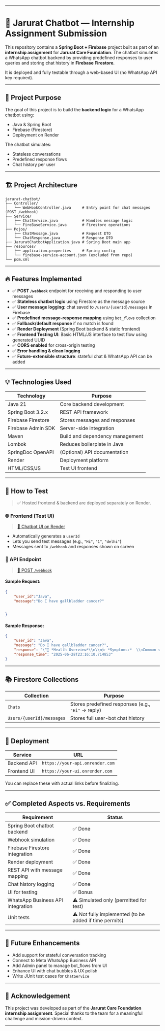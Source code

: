 

---

# 🤖 Jarurat Chatbot — Internship Assignment Submission

This repository contains a **Spring Boot + Firebase** project built as part of an **internship assignment** for **Jarurat Care Foundation**.
The chatbot simulates a WhatsApp chatbot backend by providing predefined responses to user queries and storing chat history in **Firebase Firestore**.

It is deployed and fully testable through a web-based UI (no WhatsApp API key required).

---

## 📌 Project Purpose

The goal of this project is to build the **backend logic** for a WhatsApp chatbot using:

* Java & Spring Boot
* Firebase (Firestore)
* Deployment on Render

The chatbot simulates:

* Stateless conversations
* Predefined response flows
* Chat history per user

---

## 🏗️ Project Architecture

```
jarurat-chatbot/
├── Controller/
│   └── WebHookController.java     # Entry point for chat messages (POST /webhook)
├── Service/
│   ├── ChatService.java           # Handles message logic
│   └── FireBaseService.java       # Firestore operations
├── Pojos/
│   ├── ChatMessage.java           # Request DTO
│   └── ChatResponse.java          # Response DTO
├── JaruratChatbotApplication.java # Spring Boot main app
├── resources/
│   ├── application.properties     # Spring config
│   └── firebase-service-account.json (excluded from repo)
└── pom.xml
```

---

## 🔥 Features Implemented

* ✅ **POST `/webhook`** endpoint for receiving and responding to user messages
* ✅ **Stateless chatbot logic** using Firestore as the message source
* ✅ **User message logging**: chat saved to `/users/{userId}/messages` in Firebase
* ✅ **Predefined message-response mapping** using `bot_flows` collection
* ✅ **Fallback/default response** if no match is found
* ✅ **Render Deployment** (Spring Boot backend & static frontend)
* ✅ **Frontend Testing UI**: Basic HTML/JS interface to test flow using generated UUID
* ✅ **CORS enabled** for cross-origin testing
* ✅ **Error handling & clean logging**
* ✅ **Future-extensible structure**: stateful chat & WhatsApp API can be added

---

## 💡 Technologies Used

| Technology         | Purpose                         |
| ------------------ | ------------------------------- |
| Java 21            | Core backend development        |
| Spring Boot 3.2.x  | REST API framework              |
| Firebase Firestore | Stores messages and responses   |
| Firebase Admin SDK | Server-side integration         |
| Maven              | Build and dependency management |
| Lombok             | Reduces boilerplate in Java     |
| SpringDoc OpenAPI  | (Optional) API documentation    |
| Render             | Deployment platform             |
| HTML/CSS/JS        | Test UI frontend                |

---

## 🧪 How to Test

> ✅ Hosted frontend & backend are deployed separately on Render.

### 🌐 Frontend (Test UI)

> [🔗 Chatbot UI on Render](https://your-ui.onrender.com)

* Automatically generates a `userId`
* Lets you send test messages (e.g., `"Hi"`, `"1"`, `"delhi"`)
* Messages sent to `/webhook` and responses shown on screen

### 🔁 API Endpoint

> [🔗 POST `/webhook`](https://your-api.onrender.com/webhook)

#### Sample Request:

```json
{
	"user_id":"Java",
    "message":"Do I have gallbladder cancer?"

     
}
```

#### Sample Response:

```json
{
    "user_id": "Java",
    "message": "Do I have gallbladder cancer?",
    "response": "\"📘 *Health Overview*\\n\\n🩺 *Symptoms:*  \\nCommon symptoms include abdominal pain, nausea, jaundice, unexplained weight loss, fever, fatigue, dark urine, and pale stools.  \\n👉 Consult a healthcare provider if you experience any of these.\\n\\n🧪 *Diagnosis:*  \\nConfirmed through blood tests (liver function tests, CA 19-9), imaging tests (ultrasound, MRI, CT scan, PET scan), and biopsy.\\n\\n👨‍⚕️ *Consultation:*  \\nEssential for personalized assessment. Discuss symptoms, comorbidities (like diabetes or hypertension), and treatment options with your healthcare provider.\"",
    "response_time": "2025-06-28T23:16:10.714853"
}
```

---

## 📚 Firestore Collections

| Collection                | Purpose                                            |
| ------------------------- | -------------------------------------------------- |
| `Chats`               | Stores predefined responses (e.g., `"Hi"` → reply) |
| `Users/{userId}/messages` | Stores full user-bot chat history                  |

---

## 🚀 Deployment

| Service     | URL                             |
| ----------- | ------------------------------- |
| Backend API | `https://your-api.onrender.com` |
| Frontend UI | `https://your-ui.onrender.com`  |

You can replace these with actual links before finalizing.

---

## ✅ Completed Aspects vs. Requirements

| Requirement                       | Status                                                 |
| --------------------------------- | ------------------------------------------------------ |
| Spring Boot chatbot backend       | ✅ Done                                                 |
| Webhook simulation                | ✅ Done                                                 |
| Firebase Firestore integration    | ✅ Done                                                 |
| Render deployment                 | ✅ Done                                                 |
| REST API with message mapping     | ✅ Done                                                 |
| Chat history logging              | ✅ Done                                                 |
| UI for testing                    | ✅ Bonus                                                |
| WhatsApp Business API integration | ⚠️ Simulated only (permitted for test)                 |
| Unit tests                        | ⚠️ Not fully implemented (to be added if time permits) |

---

## 🚧 Future Enhancements

* Add support for stateful conversation tracking
* Connect to Meta WhatsApp Business API
* Add Admin panel to manage bot\_flows from UI
* Enhance UI with chat bubbles & UX polish
* Write JUnit test cases for `ChatService`

---

## 🙏 Acknowledgement

This project was developed as part of the **Jarurat Care Foundation internship assignment**.
Special thanks to the team for a meaningful challenge and mission-driven context.

---
